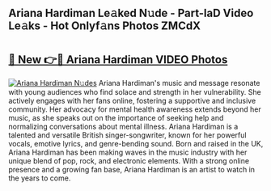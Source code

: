 ## Ariana Hardiman Le𝚊ked N𝚞de - Part-laD Video Le𝚊ks - Hot Onlyf𝚊ns Photos ZMCdX

# <h2><a href="http://ab42269.deff.icu/?id=Ariana+Hardiman">🔗 New 👉🔴 Ariana Hardiman VIDEO Photos</a></h2>

[![Ariana Hardiman N𝚞des](https://i.imgur.com/rIISA9y.gif)](http://ab42269.deff.icu/?id=Ariana+Hardiman)
Ariana Hardiman's music and message resonate with young audiences who find solace and strength in her vulnerability. She actively engages with her fans online, fostering a supportive and inclusive community. Her advocacy for mental health awareness extends beyond her music, as she speaks out on the importance of seeking help and normalizing conversations about mental illness. Ariana Hardiman is a talented and versatile British singer-songwriter, known for her powerful vocals, emotive lyrics, and genre-bending sound. Born and raised in the UK, Ariana Hardiman has been making waves in the music industry with her unique blend of pop, rock, and electronic elements. With a strong online presence and a growing fan base, Ariana Hardiman is an artist to watch in the years to come.
